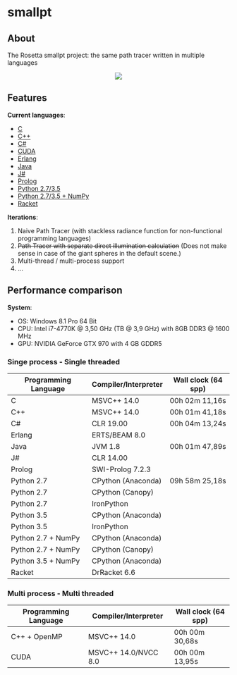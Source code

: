 # smallpt

## About
The Rosetta smallpt project: the same path tracer written in multiple languages

<p align="center"><img src="https://github.com/matt77hias/smallpt/blob/master/res/image.png" ></p>

## Features
**Current languages**:

* [C](https://github.com/matt77hias/c-smallpt)
* [C++](https://github.com/matt77hias/cpp-smallpt)
* [C#](https://github.com/matt77hias/cs-smallpt)
* [CUDA](https://github.com/matt77hias/cu-smallpt)
* [Erlang](https://github.com/matt77hias/erl-smallpt)
* [Java](https://github.com/matt77hias/java-smallpt)
* [J#](https://github.com/matt77hias/jsl-smallpt)
* [Prolog](https://github.com/matt77hias/pl-smallpt)
* [Python 2.7/3.5](https://github.com/matt77hias/py-smallpt)
* [Python 2.7/3.5 + NumPy](https://github.com/matt77hias/numpy-smallpt)
* [Racket](https://github.com/matt77hias/rkt-smallpt)

**Iterations**:

1. Naive Path Tracer (with stackless radiance function for non-functional programming languages)
2. ~~Path Tracer with separate direct illumination calculation~~ (Does not make sense in case of the giant spheres in the default scene.)
3. Multi-thread / multi-process support
4. ...

## Performance comparison

**System**:
* OS: Windows 8.1 Pro 64 Bit
* CPU: Intel i7-4770K @ 3,50 GHz (TB @ 3,9 GHz) with 8GB DDR3 @ 1600 MHz
* GPU: NVIDIA GeForce GTX 970 with 4 GB GDDR5

### Singe process - Single threaded

| Programming Language | Compiler/Interpreter | Wall clock (64 spp) |
|----------------------|----------------------|---------------------|
| C                    | MSVC++ 14.0          | 00h 02m 11,16s      |
| C++                  | MSVC++ 14.0          | 00h 01m 41,18s      |
| C#                   | CLR 19.00            | 00h 04m 13,24s      |  
| Erlang               | ERTS/BEAM 8.0        |                     |
| Java                 | JVM 1.8              | 00h 01m 47,89s      |
| J#                   | CLR 14.00            |                     |
| Prolog               | SWI-Prolog 7.2.3     |                     |
| Python 2.7           | CPython (Anaconda)   | 09h 58m 25,18s      |
| Python 2.7           | CPython (Canopy)     |                     |
| Python 2.7           | IronPython           |                     |
| Python 3.5           | CPython (Anaconda)   |                     |
| Python 3.5           | IronPython           |                     |
| Python 2.7 + NumPy   | CPython (Anaconda)   |                     |
| Python 2.7 + NumPy   | CPython (Canopy)     |                     |
| Python 3.5 + NumPy   | CPython (Anaconda)   |                     |
| Racket               | DrRacket 6.6         |                     |

### Multi process - Multi threaded

| Programming Language | Compiler/Interpreter | Wall clock (64 spp) |
|----------------------|----------------------|---------------------|
| C++ + OpenMP         | MSVC++ 14.0          | 00h 00m 30,68s      |
| CUDA                 | MSVC++ 14.0/NVCC 8.0 | 00h 00m 13,95s      |
